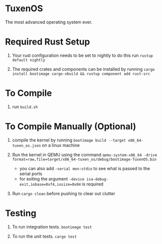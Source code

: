 # TuxenOS
The most advanced operating system ever.

# Required Rust Setup
1. Your rust configuration needs to be set to nightly to do this run ``rustup default nightly``

2. The required crates and components can be installed by running ``cargo install bootimage cargo-xbuild && rustup component add rust-src``

# To Compile
1. run ``build.sh``

# To Compile Manually (Optional)
1. compile the kernel by running ``bootimage build --target x86_64-tuxen_os.json`` on a linux machine

2. Run the kernel in QEMU using the command `qemu-system-x86_64 -drive format=raw,file=target/x86_64-tuxen_os/debug/bootimage-TuxenOS.bin`
    * you can also add `-serial mon:stdio` to see what is passed to the serial ports
    * for exiting the argument `-device isa-debug-exit,iobase=0xf4,iosize=0x04` is required

3. Run `cargo clean` before pushing to clear out clutter

# Testing
1. To run integration tests. `bootimage test`

2. To run the unit tests. `cargo test`
